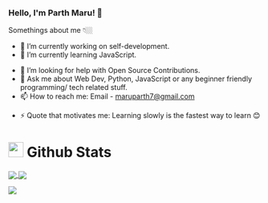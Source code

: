 ### Hello, I'm Parth Maru! 👋

Somethings about me 👇🏼

- 🔭 I’m currently working on self-development.
- 🌱 I’m currently learning JavaScript.
<!-- - 👯 I’m looking to collaborate on ... -->
- 🤔 I’m looking for help with Open Source Contributions.
- 💬 Ask me about Web Dev, Python, JavaScript or any beginner friendly programming/ tech related stuff.
- 📫 How to reach me: Email - maruparth7@gmail.com
<!-- - 😄 Pronouns: He -->
- ⚡ Quote that motivates me: Learning slowly is the fastest way to learn 😊

# <img src="https://icons.iconarchive.com/icons/google/noto-emoji-objects/256/62927-chart-increasing-icon.png" width="30px"> Github Stats
<!-- [![Parth's GitHub stats](https://github-readme-stats.vercel.app/api?username=theparthmaru&show_icons=true&theme=tokyonight&count_private=true)]("https://github.com/theparthmaru/github-readme-stats") -->

<!-- [![Top Langs](https://github-readme-stats.vercel.app/api/top-langs/?username=theparthmaru&langs_count=10&layout=compact)]("https://github.com/theparthmaru/top-langs-stats") -->

<a href="https://github.com/theparthmaru/github-readme-stats">
  <img align="center" src="https://github-readme-stats.vercel.app/api?username=theparthmaru&show_icons=true&theme=tokyonight&count_private=true" />
</a>
<a href="https://github.com/theparthmaru/top-langs-stats">
  <img align="center" src="https://github-readme-stats.vercel.app/api/top-langs/?username=theparthmaru&langs_count=6&layout=compact" />
</a>

![](https://komarev.com/ghpvc/?username=theparthmaru&style=for-the-badge)

<!-- # <img src="https://hotemoji.com/images/dl/d/man-technologist-emoji-by-google.png" width="30px"> Technologies and Tools 

![](https://img.shields.io/badge/Code-C/C++-informational?style=flat&logo=C&logoColor=white&color=2bbc8a)  ![](https://img.shields.io/badge/Code-Python-informational?style=flat&logo=python&logoColor=white&color=2bbc8a)  ![](https://img.shields.io/badge/Code-Dart-informational?style=flat&logo=dart&logoColor=white&color=2bbc8a)  ![](https://img.shields.io/badge/Code-PHP-informational?style=flat&logo=PHP&logoColor=white&color=2bbc8a)  ![](https://img.shields.io/badge/Code-Java-informational?style=flat&logo=Java&logoColor=white&color=2bbc8a)  ![](https://img.shields.io/badge/Framework-Flutter-informational?style=flat&logo=Flutter&logoColor=white&color=2bbc8a)  ![](https://img.shields.io/badge/Platform-Firebase-informational?style=flat&logo=Firebase&logoColor=white&color=2bbc8a) ![](https://img.shields.io/badge/Framework-Andriod%20Studio-informational?style=flat&logo=Android%20Studio&logoColor=white&color=2bbc8a)  ![](https://img.shields.io/badge/Editor-VSCode-informational?style=flat&logo=visual%20studio&logoColor=white&color=2bbc8a)  ![](http://img.shields.io/badge/DevTool-Git%20Version%20Control-informational?style=flat&logo=git&logoColor=white&color=2bbc8a) -->

